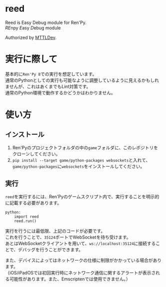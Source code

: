 # reed
Reed is Easy Debug module for Ren'Py.  
*RE*npy *E*asy *D*ebug module

Authorized by [MTTLDev](https://github.com/mttldev).

# 実行に際して
基本的に`Ren'Py 8`での実行を想定しています。  
通常のPythonとしての実行も可能なように調整しているように見えるかもしれませんが、これはあくまでもLint対策です。  
通常のPython環境で動作するかどうかはわかりません。

# 使い方
## インストール
1. Ren'Pyのプロジェクトフォルダの中の`game`フォルダに、このレポジトリをクローンしてください。
2. `pip install --target game/python-packages websockets`と入れて、`game/python-packages`に`websockets`をインストールしてください。

## 実行
`reed`を実行するには、Ren'Pyのゲームスクリプト内で、実行することを明示的に記載する必要があります。

```renpy
python:
    import reed
    reed.run()
```

実行を行うには最低限、上記のコードが必要です。  
これを行うことで、`35124`ポートでWebSocketを待ち受けます。  
あとはWebSocketクライアントを用いて、`ws://localhost:35124`に接続することで、デバッグを行うことができます。

また、デバイスによってはネットワークの仕様に制限がかかっている場合があります。  
（iOS/iPadOSでは初回実行時にネットワーク通信に関するアラートが表示される可能性があります。また、Emscriptenでは使用できません。）
